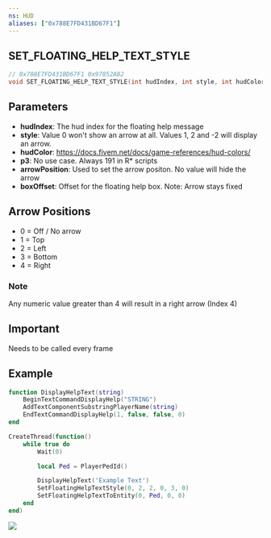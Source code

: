 ```yaml
---
ns: HUD
aliases: ["0x788E7FD431BD67F1"]
---
```

## SET_FLOATING_HELP_TEXT_STYLE

```c
// 0x788E7FD431BD67F1 0x97852A82
void SET_FLOATING_HELP_TEXT_STYLE(int hudIndex, int style, int hudColor, int p3, int arrowPosition, int boxOffset);
```

## Parameters
* **hudIndex**: The hud index for the floating help message
* **style**: Value 0 won't show an arrow at all. Values 1, 2 and -2 will display an arrow.
* **hudColor**: https://docs.fivem.net/docs/game-references/hud-colors/
* **p3**: No use case. Always 191 in R* scripts
* **arrowPosition**: Used to set the arrow positon. No value will hide the arrow
* **boxOffset**: Offset for the floating help box. Note: Arrow stays fixed

## Arrow Positions
* 0 = Off / No arrow
* 1 = Top
* 2 = Left
* 3 = Bottom
* 4 = Right

### Note
Any numeric value greater than 4 will result in a right arrow (Index 4)

## Important
Needs to be called every frame

## Example
```lua
function DisplayHelpText(string)
    BeginTextCommandDisplayHelp("STRING")
    AddTextComponentSubstringPlayerName(string)
    EndTextCommandDisplayHelp(1, false, false, 0)
end

CreateThread(function()
    while true do
        Wait(0)

        local Ped = PlayerPedId()

        DisplayHelpText('Example Text')
        SetFloatingHelpTextStyle(0, 2, 2, 0, 3, 0)
        SetFloatingHelpTextToEntity(0, Ped, 0, 0)
    end
end)
```
![](todo)

